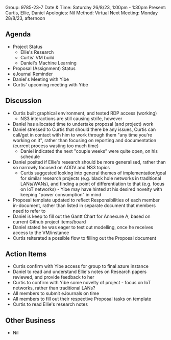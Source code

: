 Group: 9785-23-7
Date & Time: Saturday 26/8/23, 1:00pm - 1:30pm
Present: Curtis, Ellie, Daniel
Apologies: Nil
Method: Virtual
Next Meeting: Monday 28/8/23, afternoon

## Agenda
- Project Status
	- Ellie's Research
	- Curtis' VM build
	- Daniel's Machine Learning
- Proposal (Assignment) Status
- eJournal Reminder
- Daniel's Meeting with Yibe
- Curtis' upcoming meeting with Yibe
## Discussion
- Curtis built graphical environment, and tested RDP access (working)
	- NS3 interactions are still causing strife, however
- Daniel has allocated time to undertake proposal (and project) work
- Daniel stressed to Curtis that should there be any issues, Curtis can call/get in contact with him to work through them "any time you're working on it", rather than focusing on reporting and documentation (current process wasting too much time)
	- Daniel indicated the next "couple weeks" were quite open, on his schedule
- Daniel posited if Ellie's research should be more generalised, rather than so narrowly focused on AODV and NS3 topics
	- Curtis suggested looking into general themes of implementation/goal for similar research projects (e.g. black hole networks in traditional LANs/WANs), and finding a point of differentiation to that (e.g. focus on IoT networks) - Yibe may have hinted at his desired novelty with keeping "power consumption" in mind
- Proposal template updated to reflect Responsibilities of each member in-document, rather than listed in separate document that members need to refer to
- Daniel is keep to fill out the Gantt Chart for Annexure A, based on current Github project items/board
- Daniel stated he was eager to test out modelling, once he receives access to the VM/instance
- Curtis reiterated a possible flow to filling out the Proposal document
## Action Items
- Curtis confirm with Yibe access for group to final azure instance
- Daniel to read and understand Ellie's notes on Research papers reviewed, and provide feedback to her
- Curtis to confirm with Yibe some novelty of project - focus on IoT networks, rather than traditional LANs?
- All members to submit eJournals on time
- All members to fill out their respective Proposal tasks on template
- Curtis to read Ellie's research notes
## Other Business
- Nil

